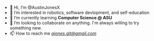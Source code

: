 - 👋 Hi, I’m @AustinJonesX
- 👀 I’m interested in robotics, software devlopment, and self-education
- 🌱 I’m currently learning **Computer Science @ ASU**
- 💞️ I’m looking to collaborate on anything. I'm always willing to try something new.
- 📫 How to reach me *ajones.git@gmail.com*

<!---
AustinJonesX/AustinJonesX is a ✨ special ✨ repository because its `README.md` (this file) appears on your GitHub profile.
You can click the Preview link to take a look at your changes.
--->
